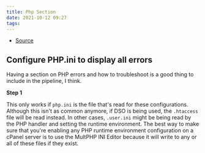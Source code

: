 ```yaml
---
title: Php Section
date: 2021-10-12 09:27
tags:
---
```


* [Source](https://360.articulate.com/review/content/5e46af21-c794-49a2-a896-3ea611061bc3/review)

## Configure PHP.ini to display all errors

Having a section on PHP errors and how to troubleshoot is a good thing to
include in the pipeline, I think. 

**Step 1**

This only works if `php.ini` is the file that's read for these configurations.
Although this isn't as common anymore, if DSO is being used, the `.htaccess`
file will be read instead. In other cases, `.user.ini` might be being read by
the PHP handler and setting the runtime environment. The best way to make sure
that you're enabling any PHP runtime environment configuration on a cPanel
server is to use the MultPHP INI Editor because it will write to any or all of
these files if they exist.

